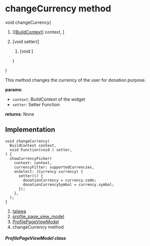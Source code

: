 
<div>

# changeCurrency method

</div>


void changeCurrency(

1.  [[[BuildContext](https://api.flutter.dev/flutter/widgets/BuildContext-class.html)]
    context, ]
2.  [void
    setter(]
    1.  [void []()]

    )

)



This method changes the currency of the user for donation purpose.

**params**:

-   `context`: BuildContext of the widget
-   `setter`: Setter Function

**returns**: None



## Implementation

``` language-dart
void changeCurrency(
  BuildContext context,
  void Function(void ) setter,
) {
  showCurrencyPicker(
    context: context,
    currencyFilter: supportedCurrencies,
    onSelect: (Currency currency) {
      setter(() {
        donationCurrency = currency.code;
        donationCurrencySymbol = currency.symbol;
      });
    },
  );
}
```







1.  [talawa](../../index.html)
2.  [profile_page_view_model](../../view_model_after_auth_view_models_profile_view_models_profile_page_view_model/)
3.  [ProfilePageViewModel](../../view_model_after_auth_view_models_profile_view_models_profile_page_view_model/ProfilePageViewModel-class.html)
4.  changeCurrency method

##### ProfilePageViewModel class







